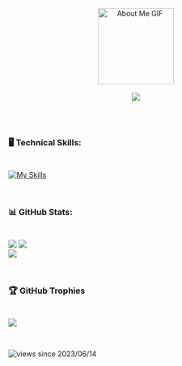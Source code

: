<!--
**Aytsuu/Aytsuu** is a ✨ _special_ ✨ repository because its `README.md` (this file) appears on your GitHub profile.

Here are some ideas to get you started:

- 🔭 I’m currently working on ...
- 🌱 I’m currently learning ...
- 👯 I’m looking to collaborate on ...
- 🤔 I’m looking for help with ...
- 💬 Ask me about ...
- 📫 How to reach me: ...
- 😄 Pronouns: ...
- ⚡ Fun fact: ...
-->


<p align="center">
    <img src="https://github.com/7oSkaaa/7oSkaaa/blob/main/Images/about_me.gif?raw=true" alt="About Me GIF" width="150px"><br><br>
    <img src="https://readme-typing-svg.herokuapp.com?color=FFFFFF&width=380&height=28&lines=PROGRAM+IN+PROGRESS...;EXCUTING...;HELLO+WORLD!&center=true">
</p>


<br><br> 
### 🖥️ Technical Skills: 
#

[![My Skills](https://skillicons.dev/icons?i=c,java,python,javascript,dotnet,nodejs,npm,vite,react,expressjs,html,css,tailwindcss,mysql,postgresql,firebase,mongodb,git&perline=20)](https://skillicons.dev)

<!--![C](https://img.shields.io/badge/c-%2300599C.svg?style=for-the-badge&logo=c&logoColor=white) 
![DOTNET](https://img.shields.io/badge/dotnet-%23512BD4.svg?style=for-the-badge&logo=.net&logoColor=white)
![Java](https://img.shields.io/badge/java-FFAE00.svg?style=for-the-badge&)
![Python](https://img.shields.io/badge/Python-FFEB0F.svg?style=for-the-badge&logo=python&logoColor=#3776AB)
![HTML5](https://img.shields.io/badge/html5-%23E34F26.svg?style=for-the-badge&logo=html5&logoColor=white) 
![CSS3](https://img.shields.io/badge/css3-%231572B6.svg?style=for-the-badge&logo=css3&logoColor=white) 
![TailwindCSS](https://img.shields.io/badge/tailwindcss-FFFFFF.svg?style=for-the-badge&logo=tailwind-css&logoColor=67C8FF)
![JavaScript](https://img.shields.io/badge/javascript-%23323330.svg?style=for-the-badge&logo=javascript&logoColor=%23F7DF1E)
![React](https://img.shields.io/badge/react-%2320232a.svg?style=for-the-badge&logo=react&logoColor=%2361DAFB) 
![Vite](https://img.shields.io/badge/vite-%23646CFF.svg?style=for-the-badge&logo=vite&logoColor=F4CF05) 
![NodeJS](https://img.shields.io/badge/node.js-6DA55F?style=for-the-badge&logo=node.js&logoColor=white)
![NPM](https://img.shields.io/badge/NPM-%23CB3837.svg?style=for-the-badge&logo=npm&logoColor=white) 
![Express.js](https://img.shields.io/badge/express.js-%23404d59.svg?style=for-the-badge&logo=express&logoColor=%2361DAFB) 
![MongoDB](https://img.shields.io/badge/MongoDB-%234ea94b.svg?style=for-the-badge&logo=mongodb&logoColor=white) 
![MySQL](https://img.shields.io/badge/mysql-1e1e1e.svg?style=for-the-badge&logo=mysql&logoColor=blue) 
![PostgreSQL](https://img.shields.io/badge/PostgreSQL-4479A1.svg?style=for-the-badge&logo=postgresql&logoColor=white)
![Firebase](https://img.shields.io/badge/Firebase-white.svg?style=for-the-badge&logo=firebase&logoColor=DD2C00) 
-->
<br>

### 📊 GitHub Stats:
#
![](https://github-readme-stats.vercel.app/api?username=Aytsuu&theme=radical&_border=false&include_all_commits=true&count_private=true)
![](https://github-readme-streak-stats.herokuapp.com/?user=Aytsuu&theme=radical&hide_border=false)<br/>
![](https://github-readme-stats.vercel.app/api/top-langs/?username=Aytsuu&theme=radical&border=false&include_all_commits=true&count_private=true&layout=compact)

<br>

### 🏆 GitHub Trophies
#
![](https://github-profile-trophy.vercel.app/?username=Aytsuu&theme=radical&no-frame=false&no-bg=true&margin-w=4)

<br>

![views since 2023/06/14](https://visitor-badge-deno.deno.dev/Aytsuu.Aytsuu.svg)
